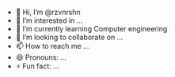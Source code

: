 - 👋 Hi, I’m @rzvnrshn
- 👀 I’m interested in ...
- 🌱 I’m currently learning Computer engineering
- 💞️ I’m looking to collaborate on ...
- 📫 How to reach me ...
- 😄 Pronouns: ...
- ⚡ Fun fact: ...

<!---
rzvnrshn/rzvnrshn is a ✨ special ✨ repository because its `README.md` (this file) appears on your GitHub profile.
You can click the Preview link to take a look at your changes.
--->
